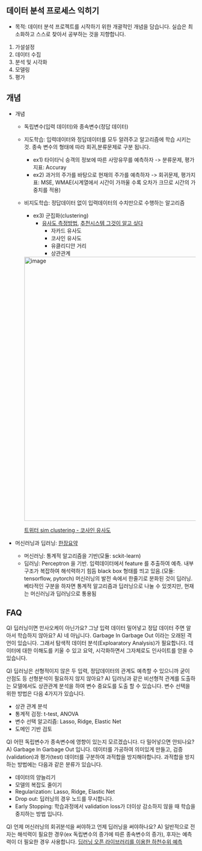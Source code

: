 ## 데이터 분석 프로세스 익히기

- 목적: 데이터 분석 프로젝트를 시작하기 위한 개괄적인 개념을 담습니다. 실습은 최소화하고 스스로 찾아서 공부하는 것을 지향합니다.

1. 가설설정
2. 데이터 수집
3. 분석 및 시각화
4. 모델링
5. 평가


## 개념
- 개념
  - 독립변수(입력 데이터)와 종속변수(정답 데이터)
  - 지도학습: 입력데이터와 정답데이터를 모두 알려주고 알고리즘에 학습 시키는 것. 종속 변수의 형태에 따라 회귀,분류문제로 구분 됩니다.
    - ex1) 타이타닉 승객의 정보에 따른 사망유무를 예측하자 -> 분류문제, 평가지표: Accuray
    - ex2) 과거의 주가를 바탕으로 현재의 주가를 예측하자 -> 회귀문제, 평가지표: MSE, WMAE(시계열에서 시간이 가까울 수록 오차가 크므로 시간의 가중치를 적용)
  - 비지도학습: 정답데이터 없이 입력데이터의 수치만으로 수행하는 알고리즘
    - ex3) 군집화(clustering)
      - [유사도 측정방법](https://medium.com/@jeongmin-ju/%EC%95%88%EB%85%95%ED%95%98%EC%84%B8%EC%9A%94-%EC%B6%94%EC%B2%9C%EC%9D%84-%EC%A2%8B%EC%95%84%ED%95%98%EB%8A%94-%EB%8D%B0%EC%9D%B4%ED%84%B0-%EB%B6%84%EC%84%9D%EA%B0%80%EC%9E%85%EB%8B%88%EB%8B%A4-%EA%B7%B8%EB%8F%99%EC%95%88-%EC%B6%94%EC%B2%9C%EC%9D%84-%EC%95%A0%EC%A0%95%ED%95%98%EB%A9%B0-%EA%B3%B5%EB%B6%80%ED%95%B4%EC%98%A8-%EB%82%B4%EC%9A%A9%EB%93%A4%EC%9D%84-%EB%B0%94%ED%83%95%EC%9C%BC%EB%A1%9C-%EC%B6%94%EC%B2%9C%EC%8B%9C%EC%8A%A4%ED%85%9C%EC%97%90-%EB%8C%80%ED%95%B4-%ED%95%9C%EB%88%88%EC%97%90-%EC%89%BD%EA%B3%A0-%EB%B9%A0%EB%A5%B4%EA%B2%8C-%EC%A0%95%EB%A6%AC%ED%95%B4%EB%B3%B4%EB%A0%A4%EA%B3%A0-%ED%95%A9%EB%8B%88%EB%8B%A4-991ccb490b44), [추천시스템 그것이 알고 싶다](https://medium.com/@jeongmin-ju/%EC%95%88%EB%85%95%ED%95%98%EC%84%B8%EC%9A%94-%EC%B6%94%EC%B2%9C%EC%9D%84-%EC%A2%8B%EC%95%84%ED%95%98%EB%8A%94-%EB%8D%B0%EC%9D%B4%ED%84%B0-%EB%B6%84%EC%84%9D%EA%B0%80%EC%9E%85%EB%8B%88%EB%8B%A4-%EA%B7%B8%EB%8F%99%EC%95%88-%EC%B6%94%EC%B2%9C%EC%9D%84-%EC%95%A0%EC%A0%95%ED%95%98%EB%A9%B0-%EA%B3%B5%EB%B6%80%ED%95%B4%EC%98%A8-%EB%82%B4%EC%9A%A9%EB%93%A4%EC%9D%84-%EB%B0%94%ED%83%95%EC%9C%BC%EB%A1%9C-%EC%B6%94%EC%B2%9C%EC%8B%9C%EC%8A%A4%ED%85%9C%EC%97%90-%EB%8C%80%ED%95%B4-%ED%95%9C%EB%88%88%EC%97%90-%EC%89%BD%EA%B3%A0-%EB%B9%A0%EB%A5%B4%EA%B2%8C-%EC%A0%95%EB%A6%AC%ED%95%B4%EB%B3%B4%EB%A0%A4%EA%B3%A0-%ED%95%A9%EB%8B%88%EB%8B%A4-991ccb490b44)
        - 자카드 유사도
        - 코사인 유사도
        - 유클리디안 거리
        - 상관관계
    <img width="700" alt="image" src="https://user-images.githubusercontent.com/39439424/230241003-c004eb0b-3ca7-4b22-a754-9ff24b005a51.png">
    
    [트위터 sim clustering - 코사인 유사도 ](https://github.com/twitter/the-algorithm/blob/main/src/scala/com/twitter/simclusters_v2/README.md)

- 머신러닝과 딥러닝: [한장요약](https://github.com/bellepoque7/2023-data-science-edu/blob/main/8.%20%EB%B6%84%EC%84%9D%ED%94%84%EB%A1%9C%EC%A0%9D%ED%8A%B8/MLvsDL.png)
    - 머신러닝: 통계적 알고리즘을 기반(모듈: sckit-learn)
    - 딥러닝: Perceptron 을 기반. 입력데이터에서 feature 를 추출하여 예측. 내부 구조가 복잡하여 해석력하기 힘듬 black box 형태를 띄고 있음.(모듈: tensorflow, pytorch)
      머신러닝의 발전 속에서 한줄기로 분화된 것이 딥러닝. 베타적인 구분을 하자면 통계적 알고리즘과 딥러닝으로 나눌 수 있겟지만, 현재는 머신러닝과 딥러닝으로 통용됨
      
 ## FAQ    
 Q) 딥러닝이면 만사오케이 아닌가요? 그냥 입력 데이터 밀어넣고 정답 데이터 주면 알아서 학습하지 않아요?
 A) 네 아닙니다. Garbage In Garbage Out 이라는 오래된 격언이 있습니다. 그래서 탐색적 데이터 분석(Exploaratory Analysis)가 필요합니다. 데이터에 대한 이해도를 키울 수 있고 요약, 시각화하면서 그자체로도 인사이트를 얻을 수 있습니다.
 
 Q) 딥러닝은 선형적이지 않은 두 입력, 정답데이터의 관계도 예측할 수 있으니까 굳이 산점도 등 선형분석이 필요하지 않지 않아요?
 A) 딥러닝과 같은 비선형적 관계를 도출하는 모델에서도 상관관계 분석을 하여 변수 중요도를 도출 할 수 있습니다. 변수 선택을 위한 방법은 다음 4가지가 있습니다.
 - 상관 관계 분석
 - 통계적 검정: t-test, ANOVA
 - 변수 선택 알고리즘: Lasso, Ridge, Elastic Net
 - 도메인 기반 검토
 
 Q) 어떤 독립변수가 종속변수에 영향이 있는지 모르겠습니다. 다 밀어넣으면 안되나요?
 A) Garbage In Garbage Out 입니다.  데이터를 가공하여 의미있게 만들고, 검증(validation)과 평가(test) 데이터를 구분하여 과적합을 방지해야합니다. 과적합을 방지하는 방법에는 다음과 같은 분류가 있습니다. 
 - 데이터의 양늘리기
 - 모델의 복잡도 줄이기
 - Regularization: Lasso, Ridge, Elastic Net
 - Drop out: 딥러닝의 경우 노드를 무시합니다.
 - Early Stopping: 학습과정에서 validation loss가 더이상 감소하지 않을 때 학습을 중지하는 방법 입니다.
 
 Q) 언제 머신러닝의 회귀분석을 써야하고 언제 딥러닝을 써야하나요?
 A) 일반적으로 전자는 해석력이 필요한 경우(ex 독립변수의 증가에 따른 종속변수의 증가), 후자는 예측력이 더 필요한 경우 사용합니다. 
 [딥러닝 오픈 라이브러리를 이용한 하천수위 예측](https://www.j-kosham.or.kr/upload/pdf/KOSHAM-18-01-001.pdf)
